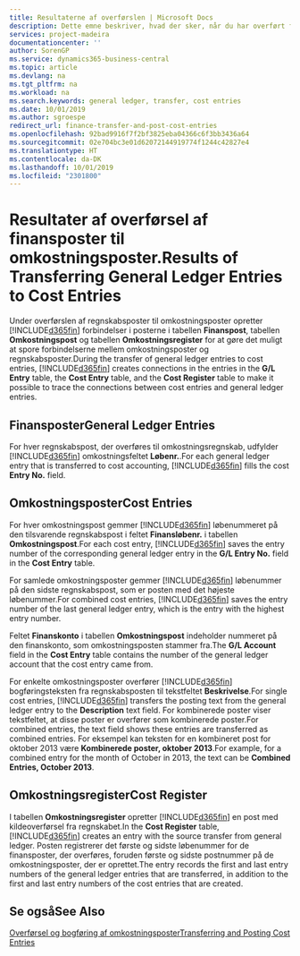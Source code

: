 ```yaml
---
title: Resultaterne af overførslen | Microsoft Docs
description: Dette emne beskriver, hvad der sker, når du har overført finansposter til omkostningsposter.
services: project-madeira
documentationcenter: ''
author: SorenGP
ms.service: dynamics365-business-central
ms.topic: article
ms.devlang: na
ms.tgt_pltfrm: na
ms.workload: na
ms.search.keywords: general ledger, transfer, cost entries
ms.date: 10/01/2019
ms.author: sgroespe
redirect_url: finance-transfer-and-post-cost-entries
ms.openlocfilehash: 92bad9916f7f2bf3825eba04366c6f3bb3436a64
ms.sourcegitcommit: 02e704bc3e01d62072144919774f1244c42827e4
ms.translationtype: HT
ms.contentlocale: da-DK
ms.lasthandoff: 10/01/2019
ms.locfileid: "2301800"
---
```

# <a name="results-of-transferring-general-ledger-entries-to-cost-entries"></a><span data-ttu-id="682e9-103">Resultater af overførsel af finansposter til omkostningsposter.</span><span class="sxs-lookup"><span data-stu-id="682e9-103">Results of Transferring General Ledger Entries to Cost Entries</span></span>
<span data-ttu-id="682e9-104">Under overførslen af regnskabsposter til omkostningsposter opretter [!INCLUDE[d365fin](includes/d365fin_md.md)] forbindelser i posterne i tabellen **Finanspost**, tabellen **Omkostningspost** og tabellen **Omkostningsregister** for at gøre det muligt at spore forbindelserne mellem omkostningsposter og regnskabsposter.</span><span class="sxs-lookup"><span data-stu-id="682e9-104">During the transfer of general ledger entries to cost entries, [!INCLUDE[d365fin](includes/d365fin_md.md)] creates connections in the entries in the **G/L Entry** table, the **Cost Entry** table, and the **Cost Register** table to make it possible to trace the connections between cost entries and general ledger entries.</span></span>  

## <a name="general-ledger-entries"></a><span data-ttu-id="682e9-105">Finansposter</span><span class="sxs-lookup"><span data-stu-id="682e9-105">General Ledger Entries</span></span>  
<span data-ttu-id="682e9-106">For hver regnskabspost, der overføres til omkostningsregnskab, udfylder [!INCLUDE[d365fin](includes/d365fin_md.md)] omkostningsfeltet **Løbenr.**.</span><span class="sxs-lookup"><span data-stu-id="682e9-106">For each general ledger entry that is transferred to cost accounting, [!INCLUDE[d365fin](includes/d365fin_md.md)] fills the cost **Entry No.** field.</span></span>  

## <a name="cost-entries"></a><span data-ttu-id="682e9-107">Omkostningsposter</span><span class="sxs-lookup"><span data-stu-id="682e9-107">Cost Entries</span></span>  
<span data-ttu-id="682e9-108">For hver omkostningspost gemmer [!INCLUDE[d365fin](includes/d365fin_md.md)] løbenummeret på den tilsvarende regnskabspost i feltet **Finansløbenr.** i tabellen **Omkostningspost**.</span><span class="sxs-lookup"><span data-stu-id="682e9-108">For each cost entry, [!INCLUDE[d365fin](includes/d365fin_md.md)] saves the entry number of the corresponding general ledger entry in the **G/L Entry No.** field in the **Cost Entry** table.</span></span>  

<span data-ttu-id="682e9-109">For samlede omkostningsposter gemmer [!INCLUDE[d365fin](includes/d365fin_md.md)] løbenummer på den sidste regnskabspost, som er posten med det højeste løbenummer.</span><span class="sxs-lookup"><span data-stu-id="682e9-109">For combined cost entries, [!INCLUDE[d365fin](includes/d365fin_md.md)] saves the entry number of the last general ledger entry, which is the entry with the highest entry number.</span></span>  

<span data-ttu-id="682e9-110">Feltet **Finanskonto** i tabellen **Omkostningspost** indeholder nummeret på den finanskonto, som omkostningsposten stammer fra.</span><span class="sxs-lookup"><span data-stu-id="682e9-110">The **G/L Account** field in the **Cost Entry** table contains the number of the general ledger account that the cost entry came from.</span></span>  

<span data-ttu-id="682e9-111">For enkelte omkostningsposter overfører [!INCLUDE[d365fin](includes/d365fin_md.md)] bogføringsteksten fra regnskabsposten til tekstfeltet **Beskrivelse**.</span><span class="sxs-lookup"><span data-stu-id="682e9-111">For single cost entries, [!INCLUDE[d365fin](includes/d365fin_md.md)] transfers the posting text from the general ledger entry to the **Description** text field.</span></span> <span data-ttu-id="682e9-112">For kombinerede poster viser tekstfeltet, at disse poster er overfører som kombinerede poster.</span><span class="sxs-lookup"><span data-stu-id="682e9-112">For combined entries, the text field shows these entries are transferred as combined entries.</span></span> <span data-ttu-id="682e9-113">For eksempel kan teksten for en kombineret post for oktober 2013 være **Kombinerede poster, oktober 2013**.</span><span class="sxs-lookup"><span data-stu-id="682e9-113">For example, for a combined entry for the month of October in 2013, the text can be **Combined Entries, October 2013**.</span></span>  

## <a name="cost-register"></a><span data-ttu-id="682e9-114">Omkostningsregister</span><span class="sxs-lookup"><span data-stu-id="682e9-114">Cost Register</span></span>  
<span data-ttu-id="682e9-115">I tabellen **Omkostningsregister** opretter [!INCLUDE[d365fin](includes/d365fin_md.md)] en post med kildeoverførsel fra regnskabet.</span><span class="sxs-lookup"><span data-stu-id="682e9-115">In the **Cost Register** table, [!INCLUDE[d365fin](includes/d365fin_md.md)] creates an entry with the source transfer from general ledger.</span></span> <span data-ttu-id="682e9-116">Posten registrerer det første og sidste løbenummer for de finansposter, der overføres, foruden første og sidste postnummer på de omkostningsposter, der er oprettet.</span><span class="sxs-lookup"><span data-stu-id="682e9-116">The entry records the first and last entry numbers of the general ledger entries that are transferred, in addition to the first and last entry numbers of the cost entries that are created.</span></span>  

## <a name="see-also"></a><span data-ttu-id="682e9-117">Se også</span><span class="sxs-lookup"><span data-stu-id="682e9-117">See Also</span></span>  
[<span data-ttu-id="682e9-118">Overførsel og bogføring af omkostningsposter</span><span class="sxs-lookup"><span data-stu-id="682e9-118">Transferring and Posting Cost Entries</span></span>](finance-transfer-and-post-cost-entries.md)   

